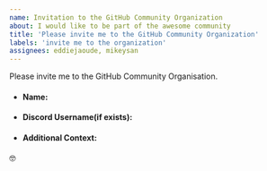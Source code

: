 ```yaml
---
name: Invitation to the GitHub Community Organization
about: I would like to be part of the awesome community
title: 'Please invite me to the GitHub Community Organization'
labels: 'invite me to the organization'
assignees: eddiejaoude, mikeysan
---
```



<!---
Invitation will be sent for the GitHub Organization soon. We look forward to having you part of our community :nerd_face:
Don't forget after accepting to make it public so it appears on your github profile for everyone else to see, you can do this by finding your name in the github organization list and change the dropdown to public https://github.com/orgs/EddieJaoudeCommunity/people
Tips for practicing:
- Customise your GitHub profile, here is a live stream on it https://www.youtube.com/watch?v=cT6GXCuS0Zo
- Practice repo, instructions how to add your name to the README in the README https://github.com/EddieJaoudeCommunity/hacktoberfest-practice
- Remember contributing to open source is not just about code, its about collaboration, communication and adding value
I hope that helps
-->

Please invite me to the GitHub Community Organisation. 
<!--more-specification(if any)-->

<!--Some Details-->
- #### Name:

- #### Discord Username(if exists): 
<!--https://discord.gg/ErG8W36Tkm (link to our discord server)-->

- #### Additional Context:
<!--Where did you meet Eddie?-->

<!--What do you like about this community/ why do you want to join--> 

:nerd_face:
